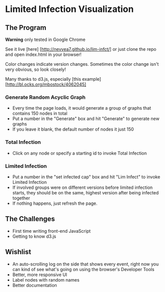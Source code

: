 # Limited Infection Visualization

## The Program

**Warning** only tested in Google Chrome

See it live [here] [http://nevvea7.github.io/lim-infct/] or just clone the repo and open index.html in your browser!

Color changes indicate version changes. Sometimes the color change isn't very obvious, so look closely!

Many thanks to d3.js, especially [this example] [http://bl.ocks.org/mbostock/4062045]

### Generate Random Acyclic Graph

- Every time the page loads, it would generate a group of graphs that contains 150 nodes in total
- Put a number in the "Generate" box and hit "Generate" to generate new graphs
- If you leave it blank, the default number of nodes it just 150

### Total Infection

- Click on any node or specify a starting id to invoke Total Infection

### Limited Infection

- Put a number in the "set infected cap" box and hit "Lim Infect" to invoke Limited Infection
- If involved groups were on different versions before limited infection starts, they should be on the same, highest version after being infected together
- If nothing happens, just refresh the page.

## The Challenges

- First time writing front-end JavaScript
- Getting to know d3.js

## Wishlist

- An auto-scrolling log on the side that shows every event, right now you can kind of see what's going on using the browser's Developer Tools
- Better, more responsive UI
- Label nodes with random names
- Better documentation


